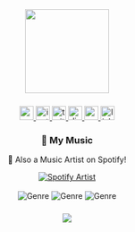 <div align="center">
  <img height="150" src="https://i.imgur.com/cTpQGoY.png"  />
</div>

###

<div align="center">
  <a href="https://www.youtube.com/@peps2ne" target="_blank">
    <img src="https://img.shields.io/static/v1?message=Youtube&logo=youtube&label=&color=FF0000&logoColor=white&labelColor=&style=for-the-badge" height="25" alt="youtube logo"  />
  </a>
  <a href="https://www.instagram.com/peps2ne" target="_blank">
    <img src="https://img.shields.io/static/v1?message=Instagram&logo=instagram&label=&color=E4405F&logoColor=white&labelColor=&style=for-the-badge" height="25" alt="instagram logo"  />
  </a>
  <a href="https://www.twitch.tv/peps2ne" target="_blank">
    <img src="https://img.shields.io/static/v1?message=Twitch&logo=twitch&label=&color=9146FF&logoColor=white&labelColor=&style=for-the-badge" height="25" alt="twitch logo"  />
  </a>
  <a href="https://discord.com/users/1091441605430493185" target="_blank">
    <img src="https://img.shields.io/static/v1?message=Discord&logo=discord&label=&color=7289DA&logoColor=white&labelColor=&style=for-the-badge" height="25" alt="discord logo"  />
  </a>
  <a href="awox0509@gmail.com">
    <img src="https://img.shields.io/static/v1?message=Gmail&logo=gmail&label=&color=D14836&logoColor=white&labelColor=&style=for-the-badge" height="25" alt="gmail logo"  />
  </a>
  <a href="https://www.linkedin.com/in/razget-benz-067553305/" target="_blank">
    <img src="https://img.shields.io/static/v1?message=LinkedIn&logo=linkedin&label=&color=0077B5&logoColor=white&labelColor=&style=for-the-badge" height="25" alt="linkedin logo"  />
  </a>
</div>

###

<div align="center">
  <h3>🎵 My Music</h3>
  <p>🎤 Also a Music Artist on Spotify!</p>
  <a href="https://open.spotify.com/intl-tr/artist/3bnRxwldhAOdAej7t8wAoO?si=07d70090c39549e3" target="_blank">
    <img src="https://img.shields.io/badge/Listen_on_Spotify-1ED760?style=for-the-badge&logo=spotify&logoColor=white" alt="Spotify Artist" />
  </a>
  <br><br>
  <img src="https://img.shields.io/badge/Genre-Electronic-FF6B6B?style=flat-square" alt="Genre" />
  <img src="https://img.shields.io/badge/Genre-Pop-4ECDC4?style=flat-square" alt="Genre" />
  <img src="https://img.shields.io/badge/Genre-Hip--Hop-FFD93D?style=flat-square" alt="Genre" />
</div>

###

<div align="center">
  <img src="https://raw.githubusercontent.com/Trilokia/Trilokia/379277808c61ef204768a61bbc5d25bc7798ccf1/bottom_header.svg" />
</div>
